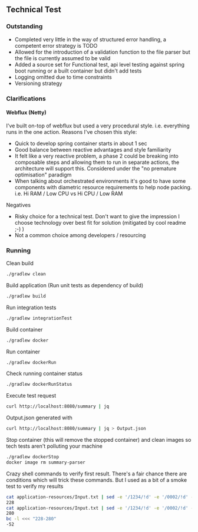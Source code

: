 ## Technical Test

### Outstanding
- Completed very little in the way of structured error handling, a competent error strategy is TODO
- Allowed for the introduction of a validation function to the file parser but the file is currently assumed to be valid
- Added a source set for Functional test, api level testing against spring boot running or a built container but didn't add tests
- Logging omitted due to time constraints
- Versioning strategy

### Clarifications
#### Webflux (Netty)
I've built on-top of webflux but used a very procedural style. i.e. everything runs in the one action.
Reasons I've chosen this style:
- Quick to develop spring container starts in about 1 sec
- Good balance between reactive advantages and style familiarity 
- It felt like a very reactive problem, a phase 2 could be breaking into composable steps and allowing them to run in separate actions, the architecture will support this. Considered under the "no premature optimisation" paradigm
- When talking about orchestrated environments it's good to have some components with diametric resource requirements to help node packing. i.e. Hi RAM / Low CPU vs Hi CPU / Low RAM 

Negatives
- Risky choice for a technical test. Don't want to give the impression I choose technology over best fit for solution (mitigated by cool readme ;-) )
- Not a common choice among developers / resourcing

### Running

Clean build
```bash
./gradlew clean
```

Build application (Run unit tests as dependency of build)
```bash
./gradlew build
```

Run integration tests
```bash
./gradlew integrationTest
```

Build container
```bash
./gradlew docker
```

Run container
```bash
./gradlew dockerRun
```

Check running container status
```bash
./gradlew dockerRunStatus
```

Execute test request
```bash
curl http://localhost:8080/summary | jq
```

Output.json generated with
```bash
curl http://localhost:8080/summary | jq > Output.json
```

Stop container (this will remove the stopped container) and clean images so tech tests aren't polluting your machine
```bash
./gradlew dockerStop
docker image rm summary-parser
```

Crazy shell commands to verify first result. There's a fair chance there are conditions which will trick these commands. But I used as a bit of a smoke test to verify my results
```bash
cat application-resources/Input.txt | sed -e '/1234/!d' -e '/0002/!d' -e '/0001/!d' -e '/SGX/!d' -e '/FU/!d' -e '/NK/!d' | cut -c53-63 | paste -sd+ | bc
228
cat application-resources/Input.txt | sed -e '/1234/!d' -e '/0002/!d' -e '/0001/!d' -e '/SGX/!d' -e '/FU/!d' -e '/NK/!d' | cut -c64-73 | paste -sd+ | bc
280
bc -l <<< "228-280"
-52
```